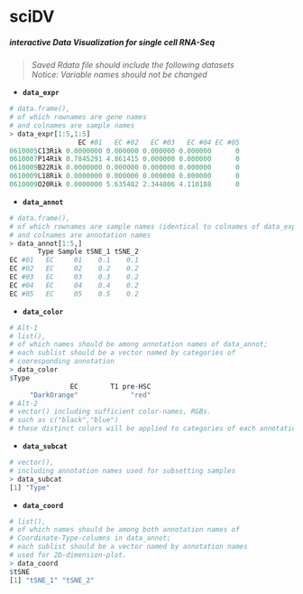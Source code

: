 # sciDV
##### **interactive Data Visualization for single cell RNA-Seq**  

>*Saved Rdata file should include the following datasets*  
*Notice: Variable names should not be changed*

- **`data_expr`**
```R
# data.frame(),
# of which rownames are gene names 
# and colnames are sample names
> data_expr[1:5,1:5]
                 EC #01   EC #02   EC #03   EC #04 EC #05
0610005C13Rik 0.0000000 0.000000 0.000000 0.000000      0
0610007P14Rik 0.7845291 4.861415 0.000000 0.000000      0
0610009B22Rik 0.0000000 0.000000 0.000000 0.000000      0
0610009L18Rik 0.0000000 0.000000 0.000000 0.000000      0
0610009O20Rik 0.0000000 5.635482 2.344806 4.110188      0
```

- **`data_annot`**
```R
# data.frame(), 
# of which rownames are sample names (identical to colnames of data_expr) 
# and colnames are annotation names 
> data_annot[1:5,]
       Type Sample tSNE_1 tSNE_2
EC #01   EC     01    0.1    0.1
EC #02   EC     02    0.2    0.2
EC #03   EC     03    0.3    0.2
EC #04   EC     04    0.4    0.2
EC #05   EC     05    0.5    0.2
```

- **`data_color`**
```R
# Alt-1
# list(), 
# of which names should be among annotation names of data_annot; 
# each sublist should be a vector named by categories of 
# cooresponding annotation
> data_color
$Type
               EC        T1 pre-HSC
     "DarkOrange"             "red"          
# Alt-2
# vector() including sufficient color-names, RGBs.
# such as c("black","blue")
# these distinct colors will be applied to categories of each annotation in data_subcat .
```

- **`data_subcat`**
```R
# vector(), 
# including annotation names used for subsetting samples
> data_subcat
[1] "Type"
```

- **`data_coord`**
```R
# list(), 
# of which names should be among both annotation names of 
# Coordinate-Type-columns in data_annot;
# each sublist should be a vector named by annotation names
# used for 2D-dimension-plot.
> data_coord
$tSNE
[1] "tSNE_1" "tSNE_2"
```
